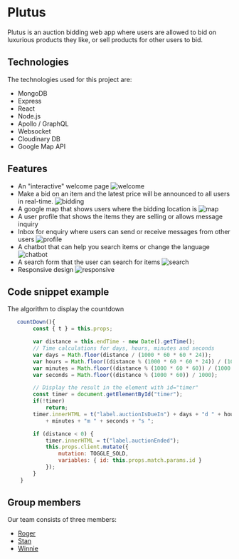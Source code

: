# Plutus

Plutus is an auction bidding web app where users are allowed to bid on luxurious
products they like, or sell products for other users to bid.


## Technologies 
The technologies used for this project are:
* MongoDB
* Express
* React
* Node.js
* Apollo / GraphQL
* Websocket
* Cloudinary DB
* Google Map API
  
## Features
* An "interactive" welcome page ![welcome](./images/welcome.gif)
* Make a bid on an item and the latest price will be announced to all users in real-time. ![bidding](./images/bidding.gif)
* A google map that shows users where the bidding location is ![map](./images/map.gif)
* A user profile that shows the items they are selling or allows message inquiry 
* Inbox for enquiry where users can send or receive messages from other users ![profile](./images/profile.gif)
* A chatbot that can help you search items or change the language ![chatbot](./images/chatbot.gif)
* A search form that the user can search for items ![search](./images/search.gif)
* Responsive design ![responsive](./images/responsive.gif)

## Code snippet example
The algorithm to display the countdown
```javascript
   countDown(){
        const { t } = this.props;

        var distance = this.endTime - new Date().getTime();
        // Time calculations for days, hours, minutes and seconds
        var days = Math.floor(distance / (1000 * 60 * 60 * 24));
        var hours = Math.floor((distance % (1000 * 60 * 60 * 24)) / (1000 * 60 * 60));
        var minutes = Math.floor((distance % (1000 * 60 * 60)) / (1000 * 60));
        var seconds = Math.floor((distance % (1000 * 60)) / 1000);

        // Display the result in the element with id="timer"
        const timer = document.getElementById("timer");
        if(!timer)
            return;
        timer.innerHTML = t("label.auctionIsDueIn") + days + "d " + hours + "h "
            + minutes + "m " + seconds + "s ";

        if (distance < 0) {
            timer.innerHTML = t("label.auctionEnded");
            this.props.client.mutate({
                mutation: TOGGLE_SOLD,
                variables: { id: this.props.match.params.id }
            });
        }
    }
```

## Group members
Our team consists of three members:
* [Roger](https://github.com/yuichiu416)
* [Stan](https://github.com/stanbond)
* [Winnie](https://github.com/chinweenie)
